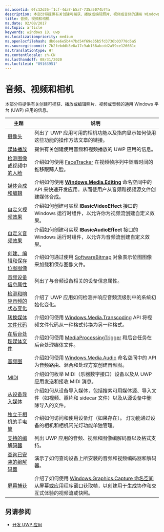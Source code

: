 ```yaml
---
ms.assetid: 0fc12d26-f1cf-4da7-b5a7-735a5074b74a
description: 本部分将提供有关创建可捕获、播放或编辑照片、视频或音频的通用 Windows 平台 (UWP) 应用的信息。
title: 音频、视频和相机
ms.date: 02/08/2017
ms.topic: article
keywords: windows 10, uwp
ms.localizationpriority: medium
ms.openlocfilehash: db6ee6e5b447bd54f69e35b5fd3736b03778d5a5
ms.sourcegitcommit: 7b2febddb3e8a17c9ab158abcdd2a59ce126661c
ms.translationtype: HT
ms.contentlocale: zh-CN
ms.lasthandoff: 08/31/2020
ms.locfileid: "89163951"
---
```

# <a name="audio-video-and-camera"></a>音频、视频和相机


本部分将提供有关创建可捕获、播放或编辑照片、视频或音频的通用 Windows 平台 (UWP) 应用的信息。
 
| 主题                                                                                             | 说明                                                                                                                                                                                                                                                                                    |
|---------------------------------------------------------------------------------------------------|------------------------------------------------------------------------------------------------------------------------------------------------------------------------------------------------------------------------------------------------------------------------------------------------|
| [摄像头](camera.md) | 列出了 UWP 应用可用的相机功能以及指向显示如何使用这些功能的操作方法文章的链接。 |
| [媒体播放](media-playback.md) | 提供有关创建使用音频和视频播放的 UWP 应用的信息。 |
| [检测图像或视频中的人脸](detect-and-track-faces-in-an-image.md) | 介绍如何使用 [FaceTracker](/uwp/api/Windows.Media.FaceAnalysis.FaceTracker) 在视频帧序列中随着时间的推移跟踪人脸。 |
| [媒体合成和编辑](media-compositions-and-editing.md) | 介绍如何使用 [**Windows.Media.Editing**](/uwp/api/Windows.Media.Editing) 命名空间中的 API 来快速开发应用，从而使用户从音频和视频源文件创建媒体合成。 |
| [自定义视频效果](custom-video-effects.md) | 介绍如何创建可实现 **IBasicVideoEffect** 接口的 Windows 运行时组件，以允许你为视频流创建自定义效果。 |
| [自定义音频效果](custom-audio-effects.md) | 介绍如何创建可实现 **IBasicAudioEffect** 接口的 Windows 运行时组件，以允许为音频流创建自定义效果。 |
| [创建、编辑和保存位图图像](imaging.md) | 介绍如何通过使用 [SoftwareBitmap](/uwp/api/Windows.Graphics.Imaging.SoftwareBitmap) 对象表示位图图像来加载和保存图像文件。  |
| [音频设备信息属性](audio-device-information-properties.md)  | 列出了与音频设备相关的设备信息属性。 |
| [检测和响应音频的状态变化](detect-and-respond-to-audio-state-changes.md)  | 介绍了 UWP 应用如何检测并响应音频流级别中的系统初始化变化。 |
| [转换媒体文件代码](transcode-media-files.md) | 介绍如何使用 [Windows.Media.Transcoding](/uwp/api/Windows.Media.Transcoding) API 将视频文件代码从一种格式转换为另一种格式。 |
| [在后台处理媒体文件](process-media-files-in-the-background.md) | 介绍如何使用 [MediaProcessingTrigger](/uwp/api/Windows.ApplicationModel.Background.MediaProcessingTrigger) 和后台任务在后台处理媒体文件。 |
| [音频图](audio-graphs.md) | 介绍如何使用 [Windows.Media.Audio](/uwp/api/Windows.Media.Audio) 命名空间中的 API 为音频路由、混合和处理方案创建音频图。 |
| [MIDI](midi.md) | 介绍如何枚举 MIDI（乐器数字接口）设备以及从 UWP 应用发送和接收 MIDI 消息。 |
| [从设备导入媒体](import-media-from-a-device.md) | 介绍如何从设备导入媒体，包括搜索可用媒体源、导入文件（如视频、照片和 sidecar 文件）以及从源设备中删除导入的文件。 |
| [独立于相机的手电筒](camera-independent-flashlight.md) | 介绍如何访问和使用设备灯（如果存在）。 灯功能通过设备的相机和相机闪光灯功能单独管理。 |
| [支持的编解码器](supported-codecs.md) | 列出 UWP 应用的音频、视频和图像编解码器以及格式支持。 |
| [查询已安装的编解码器](codec-query.md) | 演示了如何查询设备上所安装的音频和视频编码器和解码器。 |
| [屏幕捕获](screen-capture.md) | 介绍了如何使用 [Windows.Graphics.Capture 命名空间](/uwp/api/windows.graphics.capture)从屏幕或应用程序窗口获取帧，以创建用于生成协作和交互式体验的视频流或快照。 |

## <a name="see-also"></a>另请参阅
- [开发 UWP 应用](../develop/index.md)

 

 

 